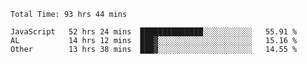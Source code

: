 
<!--START_SECTION:waka-->

```text
Total Time: 93 hrs 44 mins

JavaScript   52 hrs 24 mins  ██████████████░░░░░░░░░░░   55.91 %
AL           14 hrs 12 mins  ███▓░░░░░░░░░░░░░░░░░░░░░   15.16 %
Other        13 hrs 38 mins  ███▓░░░░░░░░░░░░░░░░░░░░░   14.55 %
```

<!--END_SECTION:waka-->











